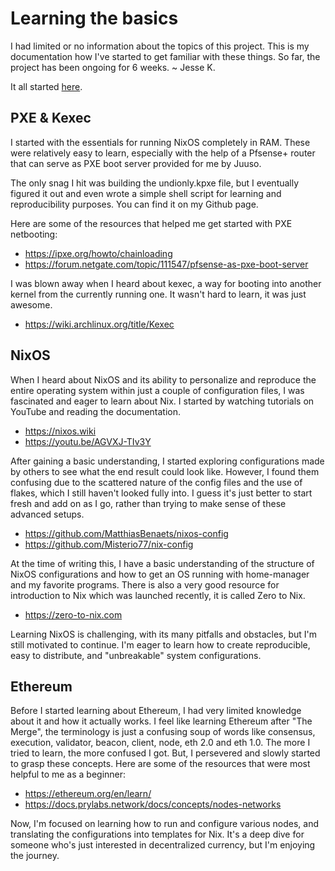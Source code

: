# Learning the basics

I had limited or no information about the topics of this project. This is my documentation how I've started to get familiar with these things. So far, the project has been ongoing for 6 weeks. ~ Jesse K.

It all started [here](https://github.com/jhvst/nix-config/tree/ced51d52d8b64cbae5ef089ac9ef4f489169199b).

## PXE & Kexec

I started with the essentials for running NixOS completely in RAM. These were relatively easy to learn, especially with the help of a Pfsense+ router that can serve as PXE boot server provided for me by Juuso.

The only snag I hit was building the undionly.kpxe file, but I eventually figured it out and even wrote a simple shell script for learning and reproducibility purposes. You can find it on my Github page.

Here are some of the resources that helped me get started with PXE netbooting:

- https://ipxe.org/howto/chainloading
- https://forum.netgate.com/topic/111547/pfsense-as-pxe-boot-server

I was blown away when I heard about kexec, a way for booting into another kernel from the currently running one. It wasn't hard to learn, it was just awesome.

- https://wiki.archlinux.org/title/Kexec

## NixOS

When I heard about NixOS and its ability to personalize and reproduce the entire operating system within just a couple of configuration files, I was fascinated and eager to learn about Nix. I started by watching tutorials on YouTube and reading the documentation.

- https://nixos.wiki
- https://youtu.be/AGVXJ-TIv3Y

After gaining a basic understanding, I started exploring configurations made by others to see what the end result could look like. However, I found them confusing due to the scattered nature of the config files and the use of flakes, which I still haven't looked fully into. I guess it's just better to start fresh and add on as I go, rather than trying to make sense of these advanced setups.

- https://github.com/MatthiasBenaets/nixos-config
- https://github.com/Misterio77/nix-config

At the time of writing this, I have a basic understanding of the structure of NixOS configurations and how to get an OS running with home-manager and my favorite programs. There is also a very good resource for introduction to Nix which was launched recently, it is called Zero to Nix.

- https://zero-to-nix.com 

Learning NixOS is challenging, with its many pitfalls and obstacles, but I'm still motivated to continue. I'm eager to learn how to create reproducible, easy to distribute, and "unbreakable" system configurations.

## Ethereum

Before I started learning about Ethereum, I had very limited knowledge about it and how it actually works. I feel like learning Ethereum after "The Merge", the terminology is just a confusing soup of words like consensus, execution, validator, beacon, client, node, eth 2.0 and eth 1.0. The more I tried to learn, the more confused I got. But, I persevered and slowly started to grasp these concepts. Here are some of the resources that were most helpful to me as a beginner:

- https://ethereum.org/en/learn/
- https://docs.prylabs.network/docs/concepts/nodes-networks

Now, I'm focused on learning how to run and configure various nodes, and translating the configurations into templates for Nix. It's a deep dive for someone who's just interested in decentralized currency, but I'm enjoying the journey.